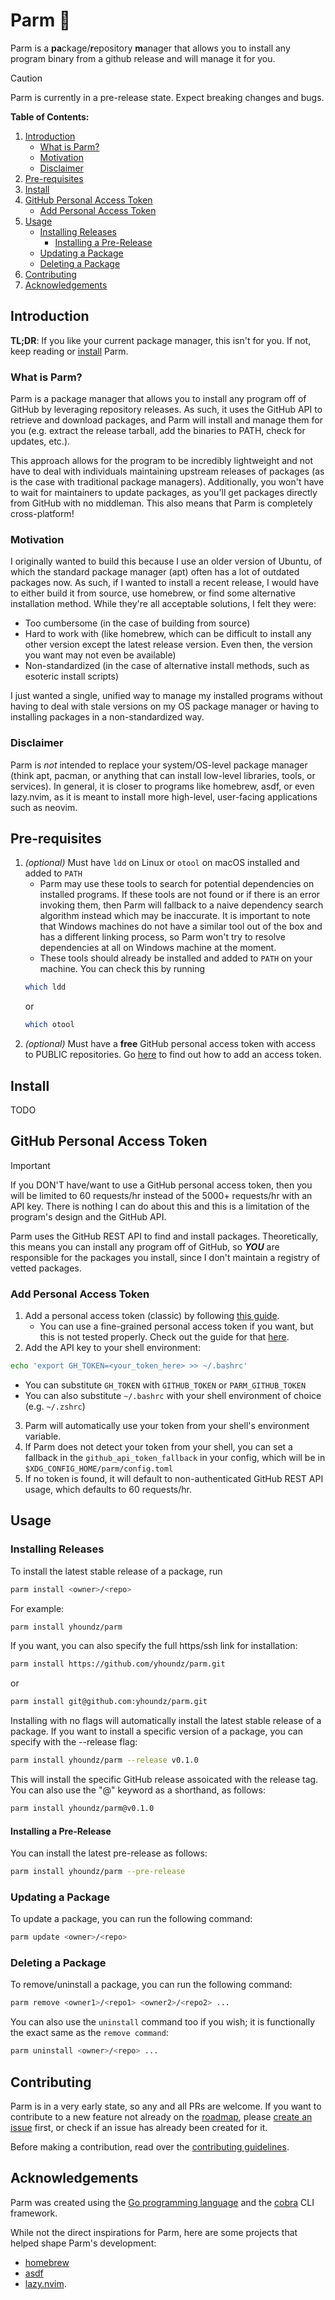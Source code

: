 # Parm 🧀

Parm is a **pa**ckage/**r**epository **m**anager that allows you to install any program binary from a github release and will manage it for you.

> [!CAUTION]
> Parm is currently in a pre-release state. Expect breaking changes and bugs.

**Table of Contents:**
1. [Introduction](#introduction)
    - [What is Parm?](#what-is-parm)
    - [Motivation](#motivation)
    - [Disclaimer](#disclaimer)
2. [Pre-requisites](#pre-requisites)
3. [Install](#install)
4. [GitHub Personal Access Token](#github-personal-access-token)
    - [Add Personal Access Token](#add-personal-access-token)
5. [Usage](#usage)
    - [Installing Releases](#installing-releases)
        - [Installing a Pre-Release](#installing-a-pre-release)
    - [Updating a Package](#updating-a-package)
    - [Deleting a Package](#deleting-a-package)
6. [Contributing](#contributing)
7. [Acknowledgements](#Acknowledgements)

## Introduction
**TL;DR**: If you like your current package manager, this isn't for you. If not, keep reading or [install](#install) Parm.

### What is Parm?
Parm is a package manager that allows you to install any program off of GitHub by leveraging repository releases. As such, it uses the GitHub API to retrieve and download packages, and Parm will install and manage them for you (e.g. extract the release tarball, add the binaries to PATH, check for updates, etc.).

This approach allows for the program to be incredibly lightweight and not have to deal with individuals maintaining upstream releases of packages (as is the case with traditional package managers). Additionally, you won't have to wait for maintainers to update packages, as you'll get packages directly from GitHub with no middleman. This also means that Parm is completely cross-platform!

### Motivation
I originally wanted to build this because I use an older version of Ubuntu, of which the standard package manager (apt) often has a lot of outdated packages now. As such, if I wanted to install a recent release, I would have to either build it from source, use homebrew, or find some alternative installation method. While they're all acceptable solutions, I felt they were:

- Too cumbersome (in the case of building from source)
- Hard to work with (like homebrew, which can be difficult to install any other version except the latest release version. Even then, the version you want may not even be available)
- Non-standardized (in the case of alternative install methods, such as esoteric install scripts)

I just wanted a single, unified way to manage my installed programs without having to deal with stale versions on my OS package manager or having to installing packages in a non-standardized way.

### Disclaimer
Parm is *not* intended to replace your system/OS-level package manager (think apt, pacman, or anything that can install low-level libraries, tools, or services). In general, it is closer to programs like homebrew, asdf, or even lazy.nvim, as it is meant to install more high-level, user-facing applications such as neovim.

## Pre-requisites
1. *(optional)* Must have `ldd` on Linux or `otool` on macOS installed and added to `PATH`
    - Parm may use these tools to search for potential dependencies on installed programs. If these tools are not found or if there is an error invoking them, then Parm will fallback to a naive dependency search algorithm instead which may be inaccurate. It is important to note that Windows machines do not have a similar tool out of the box and has a different linking process, so Parm won't try to resolve dependencies at all on Windows machine at the moment.
    - These tools should already be installed and added to `PATH` on your machine. You can check this by running
    ```sh
    which ldd
    ```
    or
    ```sh
    which otool
    ```
2. *(optional)* Must have a **free** GitHub personal access token with access to PUBLIC repositories. Go [here](#github-personal-access-token) to find out how to add an access token.

## Install
TODO

## GitHub Personal Access Token
> [!IMPORTANT]
> If you DON'T have/want to use a GitHub personal access token, then you will be limited to 60 requests/hr instead of the 5000+ requests/hr with an API key. 
> There is nothing I can do about this and this is a limitation of the program's design and the GitHub API.

Parm uses the GitHub REST API to find and install packages. Theoretically, this means you can install any program off of GitHub, so ***YOU*** are responsible for the packages you install, since I don't maintain a registry of vetted packages.

### Add Personal Access Token
1. Add a personal access token (classic) by following [this guide](https://docs.github.com/en/authentication/keeping-your-account-and-data-secure/managing-your-personal-access-tokens#creating-a-personal-access-token-classic).
    - You can use a fine-grained personal access token if you want, but this is not tested properly. Check out the guide for that [here](https://docs.github.com/en/authentication/keeping-your-account-and-data-secure/managing-your-personal-access-tokens#creating-a-fine-grained-personal-access-token).
2. Add the API key to your shell environment:
```sh
echo 'export GH_TOKEN=<your_token_here> >> ~/.bashrc'
```

- You can substitute `GH_TOKEN` with `GITHUB_TOKEN` or `PARM_GITHUB_TOKEN`
- You can also substitute `~/.bashrc` with your shell environment of choice (e.g. `~/.zshrc`)

3. Parm will automatically use your token from your shell's environment variable.
4. If Parm does not detect your token from your shell, you can set a fallback in the `github_api_token_fallback` in your config, which will be in `$XDG_CONFIG_HOME/parm/config.toml` 
5. If no token is found, it will default to non-authenticated GitHub REST API usage, which defaults to 60 requests/hr.

## Usage

### Installing Releases
To install the latest stable release of a package, run
```sh
parm install <owner>/<repo>
```

For example:
```sh
parm install yhoundz/parm
```

If you want, you can also specify the full https/ssh link for installation:
```sh
parm install https://github.com/yhoundz/parm.git
```
or
```sh
parm install git@github.com:yhoundz/parm.git
```

Installing with no flags will automatically install the latest stable release of a package.
If you want to install a specific version of a package, you can specify with the --release flag:
```sh
parm install yhoundz/parm --release v0.1.0
```

This will install the specific GitHub release assoicated with the release tag.
You can also use the "@" keyword as a shorthand, as follows:
```sh
parm install yhoundz/parm@v0.1.0
```

#### Installing a Pre-Release

You can install the latest pre-release as follows:
```sh
parm install yhoundz/parm --pre-release
```

### Updating a Package

To update a package, you can run the following command:
```sh
parm update <owner>/<repo>
```

### Deleting a Package

To remove/uninstall a package, you can run the following command:
```sh
parm remove <owner1>/<repo1> <owner2>/<repo2> ...
```

You can also use the `uninstall` command too if you wish; it is functionally the exact same as the `remove command`:
```sh
parm uninstall <owner>/<repo> ...
```

## Contributing
Parm is in a very early state, so any and all PRs are welcome. If you want to contribute to a new feature not already on the [roadmap](#ROADMAP.md), please [create an issue](https://github.com/yhoundz/parm/issues/new) first, or check if an issue has already been created for it.

Before making a contribution, read over the [contributing guidelines](#/contributing.md).

## Acknowledgements
Parm was created using the [Go programming language](https://go.dev/) and the [cobra](https://cobra.dev/) CLI framework.

While not the direct inspirations for Parm, here are some projects that helped shape Parm's development:
- [homebrew](https://brew.sh/)
- [asdf](https://asdf-vm.com/)
- [lazy.nvim](https://lazy.folke.io/).
